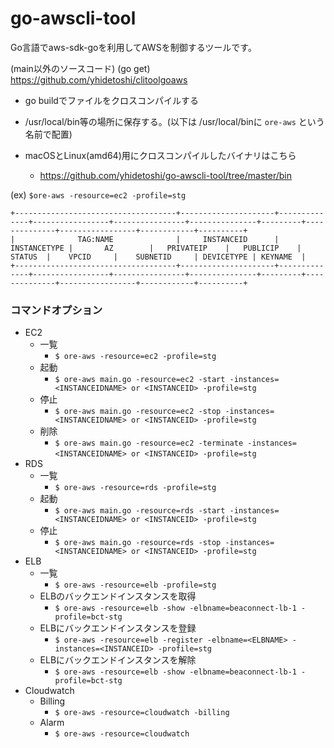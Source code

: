 # go-awscli-tool

Go言語でaws-sdk-goを利用してAWSを制御するツールです。

(main以外のソースコード)
(go get) https://github.com/yhidetoshi/clitoolgoaws

- go buildでファイルをクロスコンパイルする
- /usr/local/bin等の場所に保存する。(以下は /usr/local/binに `ore-aws` という名前で配置)

- macOSとLinux(amd64)用にクロスコンパイルしたバイナリはこちら
  - https://github.com/yhidetoshi/go-awscli-tool/tree/master/bin
  
  
 (ex) 
`$ore-aws -resource=ec2 -profile=stg`
```
+------------------------------------+---------------------+--------------+-----------------+----------------+---------------+---------+--------------+-----------------+------------+----------+
|              TAG:NAME              |     INSTANCEID      | INSTANCETYPE |       AZ        |   PRIVATEIP    |   PUBLICIP    | STATUS  |    VPCID     |    SUBNETID     | DEVICETYPE | KEYNAME  |
+------------------------------------+---------------------+--------------+-----------------+----------------+---------------+---------+--------------+-----------------+------------+----------+
```

### コマンドオプション
- EC2
  - 一覧  
    - `$ ore-aws -resource=ec2 -profile=stg`
  - 起動
    - `$ ore-aws main.go -resource=ec2 -start -instances=<INSTANCEIDNAME> or <INSTANCEID> -profile=stg`
  - 停止
    - `$ ore-aws main.go -resource=ec2 -stop -instances=<INSTANCEIDNAME> or <INSTANCEID> -profile=stg`
  - 削除
    - `$ ore-aws main.go -resource=ec2 -terminate -instances=<INSTANCEIDNAME> or <INSTANCEID> -profile=stg`    
- RDS
  - 一覧  
    - `$ ore-aws -resource=rds -profile=stg`
  - 起動
    - `$ ore-aws main.go -resource=rds -start -instances=<INSTANCEIDNAME> or <INSTANCEID> -profile=stg`
  - 停止
    - `$ ore-aws main.go -resource=rds -stop -instances=<INSTANCEIDNAME> or <INSTANCEID> -profile=stg`
- ELB
  - 一覧
    - `$ ore-aws -resource=elb -profile=stg`
  - ELBのバックエンドインスタンスを取得
    - `$ ore-aws -resource=elb -show -elbname=beaconnect-lb-1 -profile=bct-stg`
  - ELBにバックエンドインスタンスを登録
    - `$ ore-aws -resource=elb -register -elbname=<ELBNAME> -instances=<INSTANCEID> -profile=stg`
  - ELBにバックエンドインスタンスを解除
    - `$ ore-aws -resource=elb -show -elbname=beaconnect-lb-1 -profile=bct-stg`
- Cloudwatch
  - Billing
    - `$ ore-aws -resource=cloudwatch -billing`
  - Alarm
    - `$ ore-aws -resource=cloudwatch`
    
    
